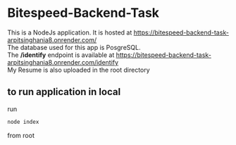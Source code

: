 # Bitespeed-Backend-Task

This is a NodeJs application. It is hosted at https://bitespeed-backend-task-arpitsinghania8.onrender.com/ \
The database used for this app is PosgreSQL. \
The **/identify** endpoint is available at https://bitespeed-backend-task-arpitsinghania8.onrender.com/identify \
My Resume is also uploaded in the root directory

## to run application in local
run
```bash
node index
```
from root

